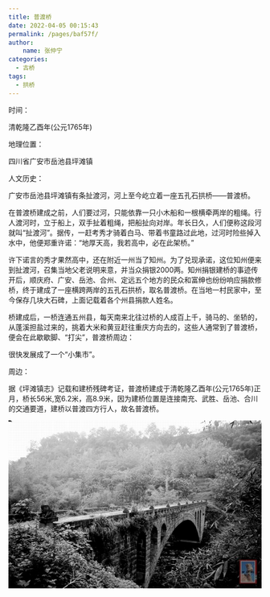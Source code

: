```yaml
---
title: 普渡桥
date: 2022-04-05 00:15:43
permalink: /pages/baf57f/
author:
    name: 张仲宁
categories:
  - 古桥
tags:
  - 拱桥 
---
```

时间：

清乾隆乙酉年(公元1765年)

地理位置：

四川省广安市岳池县坪滩镇

人文历史：

广安市岳池县坪滩镇有条扯渡河，河上至今屹立着一座五孔石拱桥——普渡桥。

在普渡桥建成之前，人们要过河，只能依靠一只小木船和一根横牵两岸的粗绳。行人渡河时，立于船上，双手扯着粗绳，把船扯向对岸。年长日久，人们便称这段河就叫“扯渡河”。据传，一赶考秀才骑着白马、带着书童路过此地，过河时险些掉入水中，他便郑重许诺：“地厚天高，我若高中，必在此架桥。”

许下诺言的秀才果然高中，还在附近一州当了知州。为了兑现承诺，这位知州便来到扯渡河，召集当地父老说明来意，并当众捐银2000两。知州捐银建桥的事迹传开后，顺庆府、广安、岳池、合州、定远五个地方的民众和富绅也纷纷响应捐款修桥，终于建成了一座横跨两岸的五孔石拱桥，取名普渡桥。在当地一村民家中，至今保存几块大石碑，上面记载着各个州县捐款人姓名。

桥建成后，一桥连通五州县，每天南来北往过桥的人成百上千，骑马的、坐轿的，从蓬溪担盐过来的，挑着大米和黄豆赶往重庆方向去的，这些人通常到了普渡桥，便会在此歇歇脚、“打尖”，普渡桥周边：

很快发展成了一个“小集市”。

周边：

据《坪滩镇志》记载和建桥残碑考证，普渡桥建成于清乾隆乙酉年(公元1765年)正月，桥长56米,宽6.2米，高8.9米，因为建桥位置是连接南充、武胜、岳池、合川的交通要道，建桥以普渡四方行人，故名普渡桥。

![普渡桥](/img/photo/33.jpg)
